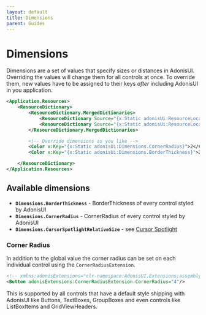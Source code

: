 ```yaml
---
layout: default
title: Dimensions
parent: Guides
---
```


# Dimensions

Dimensions are a set of values that specify sizes or distances in AdonisUI. Overriding the values will change them for all controls at once. To override them, new values have to be assigned to their keys *after* including AdonisUI in you application.

```xml
<Application.Resources>
    <ResourceDictionary>
        <ResourceDictionary.MergedDictionaries>
            <ResourceDictionary Source="{x:Static adonisUi:ResourceLocator.LightColorScheme}"/>
            <ResourceDictionary Source="{x:Static adonisUi:ResourceLocator.ClassicTheme}"/>
        </ResourceDictionary.MergedDictionaries>

        <!-- Override dimensions as you like -->
        <Color x:Key="{x:Static adonisUi:Dimensions.CornerRadius}">2</Color>
        <Color x:Key="{x:Static adonisUi:Dimensions.BorderThickness}">2</Color>

    </ResourceDictionary>
</Application.Resources>
```

## Available dimensions

- **`Dimensions.BorderThickness`** - BorderThickness of every control styled by AdonisUI
- **`Dimensions.CornerRadius`** - CornerRadius of every control styled by AdonisUI
- **`Dimensions.CursorSpotlightRelativeSize`** - see [Cursor Spotlight](cursor-spotlight.md)

### Corner Radius

In addition to the global value the corner radius can be set on each individual control using the `CornerRadiusExtension`.

```xml
<!-- xmlns:adonisExtensions="clr-namespace:AdonisUI.Extensions;assembly=AdonisUI" -->
<Button adonisExtensions:CornerRadiusExtension.CornerRadius="4"/>
```

This is supported by all controls that have a default style shipping with AdonisUI like Buttons, TextBoxes, GroupBoxes and even controls like ListBoxItems and GridViewHeaders.
